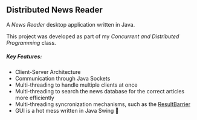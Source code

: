 ## Distributed News Reader

A *News Reader* desktop application written in Java.

This project was developed as part of my *Concurrent and Distributed Programming* class.

##### Key Features:
- Client-Server Architecture
- Communication through Java Sockets
- Multi-threading to handle multiple clients at once
- Multi-threading to search the news database for the correct articles more efficiently
- Multi-threading syncronization mechanisms, such as the [ResultBarrier](./common/src/common/ResultBarrier.java)
- GUI is a hot mess written in Java Swing 🤮 
